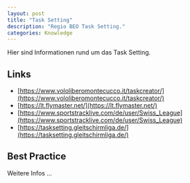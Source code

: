 ```yaml
---
layout: post
title: "Task Setting"
description: "Regio BEO Task Setting."
categories: Knowledge
---
```


Hier sind Informationen rund um das Task Setting.

## Links
  * [https://www.vololiberomontecucco.it/taskcreator/](https://www.vololiberomontecucco.it/taskcreator/)
  * [https://lt.flymaster.net/](https://lt.flymaster.net/)
  * [https://www.sportstracklive.com/de/user/Swiss_League](https://www.sportstracklive.com/de/user/Swiss_League)
  * [https://tasksetting.gleitschirmliga.de/](https://tasksetting.gleitschirmliga.de/)

## Best Practice
Weitere Infos ...
